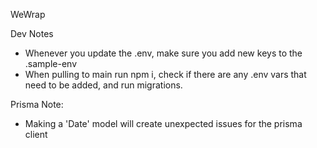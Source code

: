 WeWrap

Dev Notes

- Whenever you update the .env, make sure you add new keys to the .sample-env
- When pulling to main run npm i, check if there are any .env vars that need to be added, and run migrations.

Prisma Note:
- Making a 'Date' model will create unexpected issues for the prisma client

